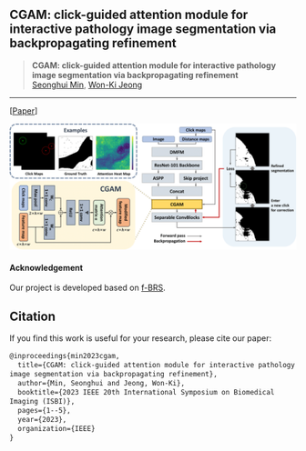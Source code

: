 ## CGAM: click-guided attention module for interactive pathology image segmentation via backpropagating refinement

> **CGAM: click-guided attention module for interactive pathology image segmentation via backpropagating refinement**<br>
> [Seonghui Min](https://scholar.google.co.kr/citations?user=iBOHogcAAAAJ&hl=ko&oi=ao), [Won-Ki Jeong](https://scholar.google.com/citations?user=bnyKqkwAAAAJ&hl=ko&oi=ao)<br>
___
[[Paper](https://arxiv.org/pdf/2307.01015)]

![Overview](./figure/isbi.png)

<!-- #### Implementation
- Requirements
```
pip install -r requirements.txt
``` -->

#### Acknowledgement
Our project is developed based on [f-BRS](https://github.com/SamsungLabs/fbrs_interactive_segmentation).

## Citation

If you find this work is useful for your research, please cite our paper:
```
@inproceedings{min2023cgam,
  title={CGAM: click-guided attention module for interactive pathology image segmentation via backpropagating refinement},
  author={Min, Seonghui and Jeong, Won-Ki},
  booktitle={2023 IEEE 20th International Symposium on Biomedical Imaging (ISBI)},
  pages={1--5},
  year={2023},
  organization={IEEE}
}
```